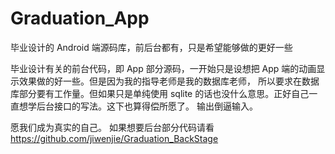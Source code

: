 # Graduation_App
毕业设计的 Android 端源码库，前后台都有，只是希望能够做的更好一些

毕业设计有关的前台代码，即 App 部分源码，一开始只是设想把 App 端的动画显示效果做的好一些。但是因为我的指导老师是我的数据库老师，
所以要求在数据库部分要有工作量。但如果只是单纯使用 sqlite 的话也没什么意思。正好自己一直想学后台接口的写法。这下也算得偿所愿了。
输出倒逼输入。

愿我们成为真实的自己。
如果想要后台部分代码请看 https://github.com/jiwenjie/Graduation_BackStage

